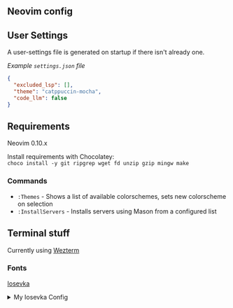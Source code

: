 ## Neovim config

## User Settings

A user-settings file is generated on startup if there isn't already one.

_Example `settings.json` file_

```json
{
  "excluded_lsp": [],
  "theme": "catppuccin-mocha",
  "code_llm": false
}
```

## Requirements

Neovim 0.10.x

Install requirements with Chocolatey:  
`choco install -y git ripgrep wget fd unzip gzip mingw make`

### Commands

- `:Themes` - Shows a list of available colorschemes, sets new colorscheme on selection
- `:InstallServers` - Installs servers using Mason from a configured list

## Terminal stuff

Currently using [Wezterm](https://github.com/wez/wezterm)

### Fonts

[Iosevka](https://typeof.net/Iosevka/)

<details>
<summary>My Iosevka Config</summary>
```toml
[buildPlans.IosevkaRvn]
family = "Iosevka Rvn"
spacing = "normal"
serifs = "sans"
noCvSs = true
exportGlyphNames = false

[buildPlans.IosevkaRvn.variants.design]
one = "no-base"
zero = "slashed"
braille-dot = "round"
asterisk = "penta-high"
paren = "flat-arc"
brace = "curly-flat-boundary"
lig-neq = "more-slanted"
lig-equal-chain = "with-notch"
lig-hyphen-chain = "with-notch"
lig-double-arrow-bar = "without-notch"

[buildPlans.IosevkaRvn.weights.Light]
shape = 300
menu = 300
css = 300

[buildPlans.IosevkaRvn.weights.Regular]
shape = 400
menu = 400
css = 400

[buildPlans.IosevkaRvn.weights.Medium]
shape = 500
menu = 500
css = 500

[buildPlans.IosevkaRvn.weights.SemiBold]
shape = 600
menu = 600
css = 600

[buildPlans.IosevkaRvn.weights.Bold]
shape = 700
menu = 700
css = 700

[buildPlans.IosevkaRvn.widths.Normal]
shape = 500
menu = 5
css = "normal"

[buildPlans.IosevkaRvn.widths.Extended]
shape = 600
menu = 7
css = "expanded"

[buildPlans.IosevkaRvn.widths.Condensed]
shape = 416
menu = 3
css = "condensed"

[buildPlans.IosevkaRvn.widths.SemiCondensed]
shape = 456
menu = 4
css = "semi-condensed"

[buildPlans.IosevkaRvn.widths.SemiExtended]
shape = 548
menu = 6
css = "semi-expanded"

```
</details>

```

